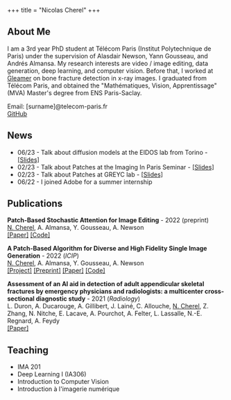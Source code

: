 +++
title = "Nicolas Cherel"
+++

## About Me

I am a 3rd year PhD student at Télécom Paris (Institut Polytechnique de Paris) under the supervision of Alasdair Newson, Yann Gousseau, and Andrés Almansa. My research interests are video / image editing, data generation, deep learning, and computer vision.
Before that, I worked at [Gleamer](http://www.gleamer.ai) on bone fracture detection in x-ray images.
I graduated from Télécom Paris, and obtained the "Mathématiques, Vision, Apprentissage" (MVA) Master's degree from ENS Paris-Saclay. 

Email: [surname]@telecom-paris.fr  
[GitHub](https://github.com/ncherel)

## News

- 06/23 - Talk about diffusion models at the EIDOS lab from Torino - [[Slides]](06_06_2023_diffusion_models.pdf)
- 02/23 - Talk about Patches at the Imaging In Paris Seminar - [[Slides]](09_02_2023_Patches_and_attention_for_image_editing.pdf)
- 02/23 - Talk about Patches at GREYC lab - [[Slides]](02_02_2023_Patches_and_attention_for_image_editing.pdf)
- 06/22 - I joined Adobe for a summer internship

## Publications

**Patch-Based Stochastic Attention for Image Editing** - 2022 (preprint)  
<ins>N. Cherel</ins>, A. Almansa, Y. Gousseau, A. Newson  
[[Paper]](https://arxiv.org/abs/2202.03163) [[Code]](https://github.com/ncherel/psal)

**A Patch-Based Algorithm for Diverse and High Fidelity Single Image Generation** - 2022 (*ICIP*)  
<ins>N. Cherel</ins>, A. Almansa, Y. Gousseau, A. Newson  
[[Project]](https://psin.telecom-paris.fr) [[Preprint]](https://hal.science/hal-03822204/) [[Paper]](https://ieeexplore.ieee.org/document/9897913) [[Code]](https://github.com/ncherel/psin)

**Assessment of an AI aid in detection of adult appendicular skeletal fractures by emergency physicians and radiologists: a multicenter cross-sectional diagnostic study** - 2021 (*Radiology*)  
L. Duron, A. Ducarouge, A. Gillibert, J. Lainé, C. Allouche, <ins>N. Cherel</ins>, Z. Zhang, N. Nitche, E. Lacave, A. Pourchot, A. Felter, L. Lassalle, N.-E. Regnard, A. Feydy  
[[Paper]](https://pubs.rsna.org/doi/full/10.1148/radiol.2021203886)


## Teaching

- IMA 201
- Deep Learning I (IA306)
- Introduction to Computer Vision
- Introduction à l'imagerie numérique




